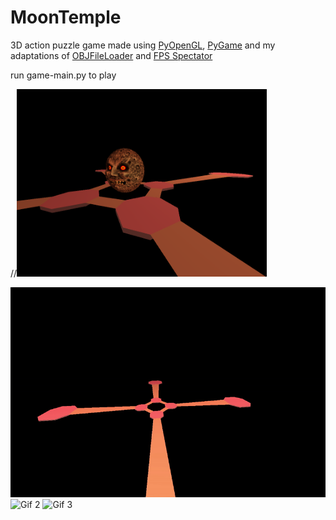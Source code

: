 # MoonTemple
3D action puzzle game made using [PyOpenGL](http://pyopengl.sourceforge.net/), [PyGame](https://www.pygame.org/news) and my adaptations of [OBJFileLoader](https://www.pygame.org/wiki/OBJFileLoader) and [FPS Spectator](http://3dengine.org/Spectator_(PyOpenGL))

run game-main.py to play

//<img src="screenshot-1.png" width="400" height="300">

![Gif 1](gif-1.gif)
![Gif 2](gif-2.gif)
![Gif 3](gif-3.gif)
